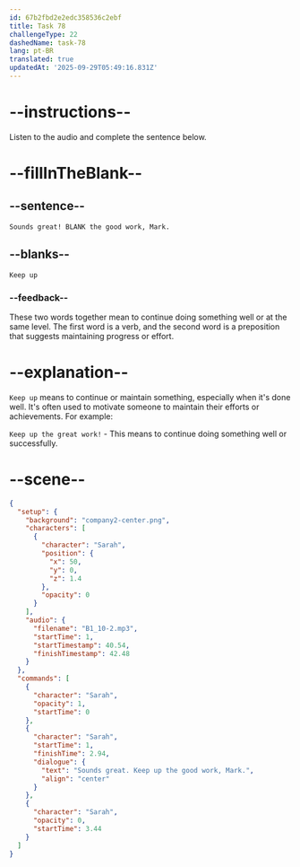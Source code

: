 ```yaml
---
id: 67b2fbd2e2edc358536c2ebf
title: Task 78
challengeType: 22
dashedName: task-78
lang: pt-BR
translated: true
updatedAt: '2025-09-29T05:49:16.831Z'
---
```


<!-- (Audio) Sarah: Sounds great! Keep up the good work, Mark. -->

# --instructions--

Listen to the audio and complete the sentence below.

# --fillInTheBlank--

## --sentence--

`Sounds great! BLANK the good work, Mark.`

## --blanks--

`Keep up`

### --feedback--  

These two words together mean to continue doing something well or at the same level. The first word is a verb, and the second word is a preposition that suggests maintaining progress or effort. 

# --explanation--

`Keep up` means to continue or maintain something, especially when it's done well. It's often used to motivate someone to maintain their efforts or achievements. For example:

`Keep up the great work!` - This means to continue doing something well or successfully.

# --scene--

```json
{
  "setup": {
    "background": "company2-center.png",
    "characters": [
      {
        "character": "Sarah",
        "position": {
          "x": 50,
          "y": 0,
          "z": 1.4
        },
        "opacity": 0
      }
    ],
    "audio": {
      "filename": "B1_10-2.mp3",
      "startTime": 1,
      "startTimestamp": 40.54,
      "finishTimestamp": 42.48
    }
  },
  "commands": [
    {
      "character": "Sarah",
      "opacity": 1,
      "startTime": 0
    },
    {
      "character": "Sarah",
      "startTime": 1,
      "finishTime": 2.94,
      "dialogue": {
        "text": "Sounds great. Keep up the good work, Mark.",
        "align": "center"
      }
    },
    {
      "character": "Sarah",
      "opacity": 0,
      "startTime": 3.44
    }
  ]
}
```
